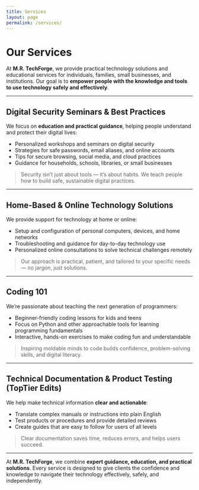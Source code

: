 ```yaml
---
title: Services
layout: page
permalink: /services/
---
```


# Our Services

At **M.R. TechForge**, we provide practical technology solutions and educational services for individuals, families, small businesses, and institutions. Our goal is to **empower people with the knowledge and tools to use technology safely and effectively**.

---

## Digital Security Seminars & Best Practices

We focus on **education and practical guidance**, helping people understand and protect their digital lives:

- Personalized workshops and seminars on digital security  
- Strategies for safe passwords, email aliases, and online accounts  
- Tips for secure browsing, social media, and cloud practices  
- Guidance for households, schools, libraries, or small businesses  

> Security isn’t just about tools — it’s about habits. We teach people how to build safe, sustainable digital practices.

---

## Home-Based & Online Technology Solutions

We provide support for technology at home or online:

- Setup and configuration of personal computers, devices, and home networks  
- Troubleshooting and guidance for day-to-day technology use  
- Personalized online consultations to solve technical challenges remotely  

> Our approach is practical, patient, and tailored to your specific needs — no jargon, just solutions.

---

## Coding 101

We’re passionate about teaching the next generation of programmers:

- Beginner-friendly coding lessons for kids and teens  
- Focus on Python and other approachable tools for learning programming fundamentals  
- Interactive, hands-on exercises to make coding fun and understandable  

> Inspiring moldable minds to code builds confidence, problem-solving skills, and digital literacy.

---

## Technical Documentation & Product Testing (TopTier Edits)

We help make technical information **clear and actionable**:

- Translate complex manuals or instructions into plain English  
- Test products or procedures and provide detailed reviews  
- Create guides that are easy to follow for users of all levels  

> Clear documentation saves time, reduces errors, and helps users succeed.  

---

At **M.R. TechForge**, we combine **expert guidance, education, and practical solutions**. Every service is designed to give clients the confidence and knowledge to navigate their technology effectively, safely, and independently.
